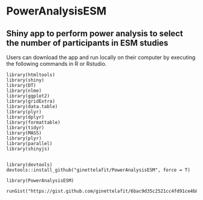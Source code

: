 # PowerAnalysisESM

## Shiny app to perform power analysis to select the number of participants in ESM studies

Users can download the app and run locally on their computer by executing the following commands in R or Rstudio.

```
library(htmltools)
library(shiny)
library(DT)
library(nlme)
library(ggplot2)
library(gridExtra)
library(data.table)
library(plyr)
library(dplyr)
library(formattable)
library(tidyr)
library(MASS)
library(plyr)
library(parallel)
library(shinyjs)


library(devtools)
devtools::install_github("ginettelafit/PowerAnalysisESM", force = T)

library(PowerAnalysisESM)

runGist("https://gist.github.com/ginettelafit/6bac9d35c2521cc4fd91ce4b82490236")
```
